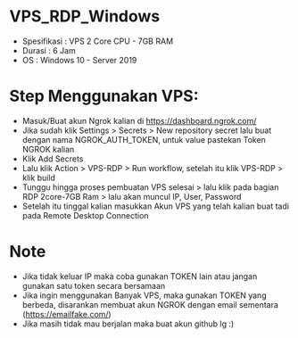 # VPS_RDP_Windows


- Spesifikasi : VPS 2 Core CPU - 7GB RAM
- Durasi      : 6 Jam
- OS          : Windows 10 - Server 2019


# Step Menggunakan VPS:

- Masuk/Buat akun Ngrok kalian di https://dashboard.ngrok.com/
- Jika sudah klik Settings > Secrets > New repository secret lalu buat dengan nama NGROK_AUTH_TOKEN, untuk value pastekan Token NGROK kalian
- Klik Add Secrets
- Lalu klik Action > VPS-RDP > Run workflow, setelah itu klik VPS-RDP > klik build
- Tunggu hingga proses pembuatan VPS selesai > lalu klik pada bagian RDP 2core-7GB Ram > lalu akan muncul IP, User, Password
- Setelah itu tinggal kalian masukkan Akun VPS yang telah kalian buat tadi pada Remote Desktop Connection

# Note

- Jika tidak keluar IP maka coba gunakan TOKEN lain atau jangan gunakan satu token secara bersamaan 
- Jika ingin menggunakan Banyak VPS, maka gunakan TOKEN yang berbeda, disarankan membuat akun NGROK dengan email sementara (https://emailfake.com/)
- Jika masih tidak mau berjalan maka buat akun github lg :)

